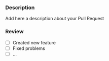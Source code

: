 ### Description

Add here a description about your Pull Request

### Review

- [ ] Created new feature
- [ ] Fixed problems
- [ ] ...